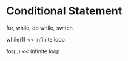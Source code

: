 # Conditional Statement

for, while, do while, switch

while(1) << infinite loop

for(;;) << infinite loop
